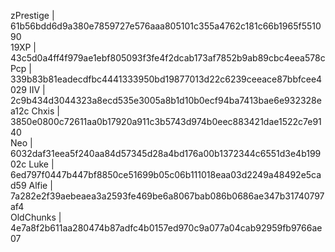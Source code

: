zPrestige | 61b56bdd6d9a380e7859727e576aaa805101c355a4762c181c66b1965f551090                                                                                                     
19XP | 43c5d0a4ff4f979ae1ebf805093f3fe4f2dcab173af7852b9ab89cbc4eea578c                                                                                                             
Pcp | 339b83b81eadecdfbc4441333950bd19877013d22c6239ceeace87bbfcee4029                                                                                                              IIV | 2c9b434d3044323a8ecd535e3005a8b1d10b0ecf94ba7413bae6e932328ea12c                                                                                                              Chxis | 3850e0800c72611aa0b17920a911c3b5743d974b0eec883421dae1522c7e9140                                                          
Neo | 6032daf31eea5f240aa84d57345d28a4bd176a00b1372344c6551d3e4b19902c
Luke | 6ed797f0447b447bf8850ce51699b05c06b111018eaa03d2249a48492e5cad59
Alfie | 7a282e2f39aebeaea3a2593fe469be6a8067bab086b0686ae347b31740797af4                                                                                                          
OldChunks | 4e7a8f2b611aa280474b87adfc4b0157ed970c9a077a04cab92959fb9766ae07
